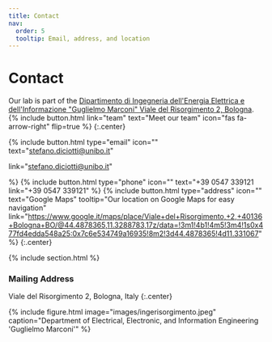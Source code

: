 ```yaml
---
title: Contact
nav:
  order: 5
  tooltip: Email, address, and location
---
```


# <i class="fas fa-envelope"></i>Contact

Our lab is part of the [Dipartimento di Ingegneria dell'Energia Elettrica e dell'Informazione "Guglielmo Marconi"
Viale del Risorgimento 2, Bologna](https://www.unibo.it/it/ateneo/sedi-e-strutture/scuole/scuola-di-ingegneria).
 {% include button.html link="team" text="Meet our team" icon="fas fa-arrow-right" flip=true %} {:.center}

{%
  include button.html
  type="email"
  icon=""
  text="stefano.diciotti@unibo.it"
  
  link="stefano.diciotti@unibo.it"
 
%}
{%
  include button.html
  type="phone"
  icon=""
  text="+39 0547 339121
  link="+39 0547 339121"
%}
{%
  include button.html
  type="address"
  icon=""
  text="Google Maps"
  tooltip="Our location on Google Maps for easy navigation"
  link="https://www.google.it/maps/place/Viale+del+Risorgimento,+2,+40136+Bologna+BO/@44.4878365,11.3288783,17z/data=!3m1!4b1!4m5!3m4!1s0x477fd4edda548a25:0x7c6e534749a16935!8m2!3d44.4878365!4d11.331067"
%}
{:.center}

{% include section.html %}

### <i class="fas fa-mail-bulk"></i>Mailing Address

Viale del Risorgimento 2, Bologna, Italy
{:.center}

{%
  include figure.html
  image="images/ingerisorgimento.jpeg"
  caption="Department of Electrical, Electronic, and Information Engineering 'Guglielmo Marconi'"
%}
